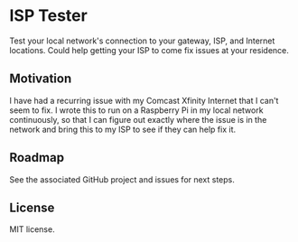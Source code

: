 # ISP Tester

Test your local network's connection to your gateway, ISP, and Internet locations. Could help getting your ISP to come fix issues at your residence.

## Motivation

I have had a recurring issue with my Comcast Xfinity Internet that I can't seem to fix. I wrote this to run on a Raspberry Pi in my local network continuously, so that I can figure out exactly where the issue is in the network and bring this to my ISP to see if they can help fix it.

## Roadmap

See the associated GitHub project and issues for next steps.

## License

MIT license.

